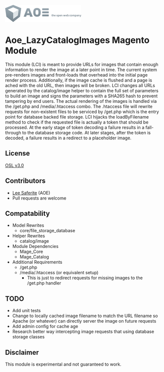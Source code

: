 [![AOE](aoe-logo.png)](http://www.aoe.com)

# Aoe_LazyCatalogImages Magento Module

This module (LCI) is meant to provide URLs for images that contain enough information to render the image at a later point in time.
The current system pre-renders images and front-loads that overhead into the initial page render process.
Additionally, if the image cache is flushed and a page is ached with the old URL, then images will be broken.
LCI changes all URLs generated by the catalog/image helper to contain the full set of parameters to build an image and signs the 
parameters with a SHA265 hash to prevent tampering by end users.
The actual rendering of the images is handled via the /get.php and /media/.htaccess combo. 
The .htaccess file will rewrite requests for non-existent files to be serviced by /get.php which is the entry point for database backed file storage.
LCI hijacks the loadByFilename method to check if the requested file is actually a token that should be processed.
At the early stage of token decoding a failure results in a fall-through to the database storage code.
At later stages, after the token is decoded, a failure results in a redirect to a placeholder image. 

## License
[OSL v3.0](http://opensource.org/licenses/OSL-3.0)

## Contributors
* [Lee Saferite](https://github.com/LeeSaferite) (AOE)
* Pull requests are welcome

## Compatability
* Model Rewrites
    * core/file_storage_database
* Helper Rewrites
    * catalog/image
* Module Dependencies
    * Mage_Core
    * Mage_Catalog
* Additional Requirements
    * /get.php
    * /media/.htaccess (or equivalent setup)
        * This is just to redirect requests for missing images to the /get.php handler
        
## TODO
* Add unit tests
* Change to locally cached image filename to match the URL filename so Apache (or whatever) can directly server the image on future requests
* Add admin config for cache age
* Research better way intercepting image requests that using database storage classes

## Disclaimer
This module is experimental and not guaranteed to work.
